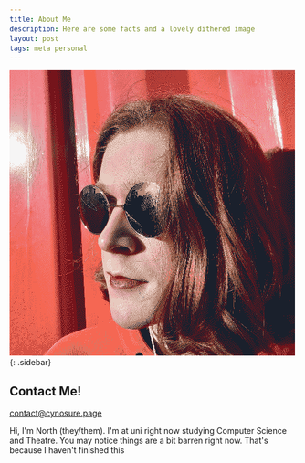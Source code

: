 ```yaml
---
title: About Me
description: Here are some facts and a lovely dithered image
layout: post
tags: meta personal
---
```

  
![A person wearing sunglasses, lipstick, and a hoodie.](/Images/me.png){: .sidebar}

## Contact Me!
[contact@cynosure.page](mailto:contact@cynosure.page)

Hi, I'm North (they/them). I'm at uni right now studying Computer Science and Theatre.
You may notice things are a bit barren right now. That's because I haven't finished this